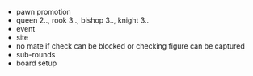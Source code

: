 * pawn promotion
* queen 2.., rook 3.., bishop 3.., knight 3..
* event
* site
* no mate if check can be blocked or checking figure can be captured
* sub-rounds
* board setup

